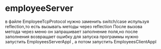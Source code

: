 # employeeServer
в файле EmployeeTcpProtocol нужно заменить switch/case испульзуя reflection,то есть вызывать методы через reflection
После вызова метода через меню он запрашивает заполнение поля,но после заполнения возвращает ошибку
для запуска программы нужно запустить EmployeesServerAppl , а потом запустить EmployeesClientAppl
